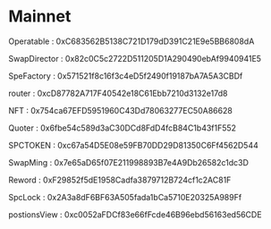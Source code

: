 # Mainnet


Operatable : 0xC683562B5138C721D179dD391C21E9e5BB6808dA

SwapDirector : 0x82c0C5c2722D511205D1A290490ebAf9940941E5

SpeFactory : 0x571521f8c16f3c4eD5f2490f19187bA7A5A3CBDf

router : 0xcD87782A717F40542e18C61Ebb7210d3132e17d8

NFT : 0x754ca67EFD5951960C43Dd78063277EC50A86628

Quoter : 0x6fbe54c589d3aC30DCd8FdD4fcB84C1b43f1F552

SPCTOKEN : 0xc67a54D5E08e59FB70DD29D81350C6Ff4562D544


SwapMing : 0x7e65aD65f07E211998893B7e4A9Db26582c1dc3D

Reword  : 0xF29852f5dE1958Cadfa3879712B724cf1c2AC81F

SpcLock : 0x2A3a8dF6BF63A505fada1bCa5710E20325A989Ff

postionsView : 0xc0052aFDCf83e66fFcde46B96ebd56163ed56CDE






